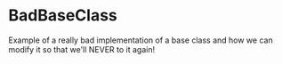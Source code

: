 BadBaseClass
============

Example of a really bad implementation of a base class and how we can modify it so that we'll NEVER to it again!
